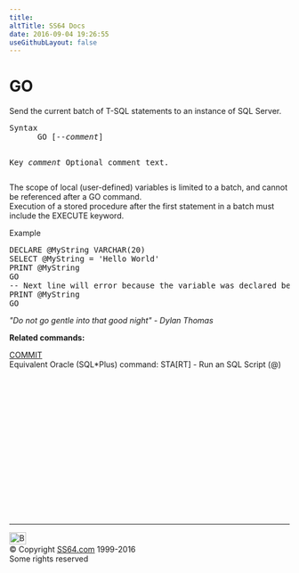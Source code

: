 ```yaml
---
title:
altTitle: SS64 Docs
date: 2016-09-04 19:26:55
useGithubLayout: false
---
```

<!-- #BeginLibraryItem "/Library/head_sql.lbi" --><!-- #EndLibraryItem --><h1>GO</h1>
<p>Send the current batch of T-SQL statements to an instance of SQL Server.</p>
<pre>Syntax
      GO [--<i>comment</i>]

Key<i>
   </i><i>comment</i>    Optional comment text.</pre>
<p>    The scope of local (user-defined) variables is limited to a batch, and cannot be referenced after a GO command.<br>
Execution of a stored procedure after the first statement in a batch must include the EXECUTE keyword.</p>
<p>Example</p>
<pre>DECLARE @MyString VARCHAR(20)<br>SELECT @MyString = 'Hello World'
PRINT @MyString
GO
-- Next line will error because the variable was declared before this batch.
PRINT @MyString
GO</pre>
<p class="quote"><i>"Do not go gentle into that good night" -  Dylan Thomas</i></p>
<p><b>Related commands:</b></p>
<p> <a href="commit.html">COMMIT</a><br>
Equivalent Oracle (SQL*Plus) command:  STA[RT]     - Run an SQL Script (@)</p><!-- #BeginLibraryItem "/Library/foot_sql.lbi" --><p>
<!-- ss64-sql -->
<ins class="adsbygoogle" style="display:inline-block;width:300px;height:250px" data-ad-client="ca-pub-6140977852749469" data-ad-slot="6953563613"></ins>
<script>
(adsbygoogle = window.adsbygoogle || []).push({});
</script></p>
<hr>
<div id="bl" class="footer"><a href="go.html#"><img src="../images/top.png" width="30" height="22" alt="Back to the Top"></a></div>
<div id="br" class="footer, tagline">© Copyright <a href="../index.html">SS64.com</a> 1999-2016<br>
Some rights reserved</div><!-- #EndLibraryItem -->

